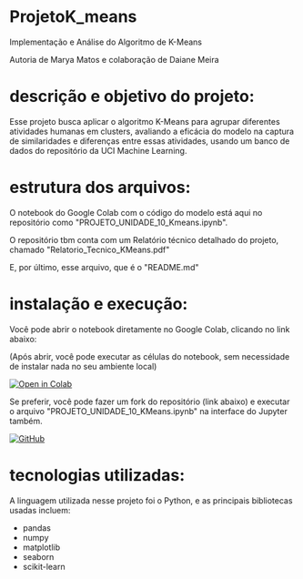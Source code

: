 # ProjetoK_means

Implementação e Análise do Algoritmo de K-Means

Autoria de Marya Matos e colaboração de Daiane Meira

# descrição e objetivo do projeto: 
Esse projeto busca aplicar o algoritmo K-Means para agrupar diferentes atividades humanas em clusters, avaliando a eficácia do modelo na captura de similaridades e diferenças entre essas atividades, usando um banco de dados do repositório da UCI Machine Learning.

# estrutura dos arquivos: 
O notebook do Google Colab com o código do modelo está aqui no repositório como "PROJETO_UNIDADE_10_Kmeans.ipynb".

O repositório tbm conta com um Relatório técnico detalhado do projeto, chamado "Relatorio_Tecnico_KMeans.pdf"

E, por último, esse arquivo, que é o "README.md"

# instalação e execução: 
Você pode abrir o notebook diretamente no Google Colab, clicando no link abaixo:

(Após abrir, você pode executar as células do notebook, sem necessidade de instalar nada no seu ambiente local)

[![Open in Colab](https://colab.research.google.com/assets/colab-badge.svg)](https://colab.research.google.com/drive/19ZJrR_icUp1FgbiiwvOYMlv7cBeAQvpg?usp=sharing)

Se preferir, você pode fazer um fork do repositório (link abaixo) e executar o arquivo "PROJETO_UNIDADE_10_KMeans.ipynb" na interface do Jupyter também.

[![GitHub](https://img.shields.io/badge/github-%23121011.svg?style=for-the-badge&logo=github&logoColor=white)](https://github.com/meurii/ProjetoK_means)

# tecnologias utilizadas:
A linguagem utilizada nesse projeto foi o Python, e as principais bibliotecas usadas incluem:

- pandas  
- numpy
- matplotlib
- seaborn
- scikit-learn
